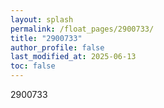 ```yaml
---
layout: splash
permalink: /float_pages/2900733/
title: "2900733"
author_profile: false
last_modified_at: 2025-06-13
toc: false
---
```

 
2900733
